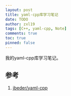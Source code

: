 ```yaml
---
layout: post
title: yaml-cpp库学习笔记
date: TODO
author: zxl19
tags: [C++, yaml-cpp, Note]
comments: true
toc: true
pinned: false
---
```


我的yaml-cpp库学习笔记。

<!-- more -->

## 参考

1. [jbeder/yaml-cpp](https://github.com/jbeder/yaml-cpp)
